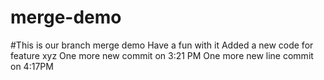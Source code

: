 # merge-demo
#This is our branch merge demo
Have a fun with it
Added a new code for feature xyz
One more new commit on 3:21 PM
One more new line commit on 4:17PM
